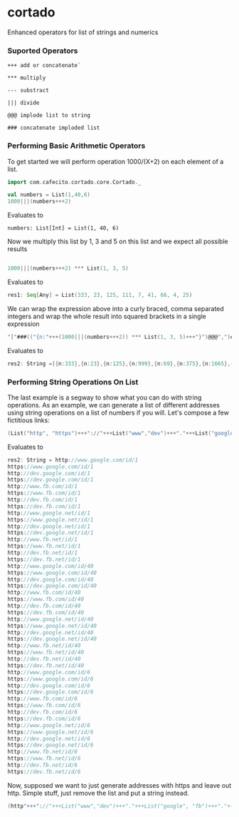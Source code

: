 # cortado
Enhanced operators for list of strings and numerics


### Suported Operators

```
+++ add or concatenate`

*** multiply

--- substract

||| divide

@@@ implode list to string

### concatenate imploded list
```

### Performing Basic Arithmetic Operators

To get started we will perform operation 1000/(X+2) on each element of a list.
```scala
import com.cafecito.cortado.core.Cortado._

val numbers = List(1,40,6)
1000|||(numbers+++2)
```
Evaluates to 

```numbers: List[Int] = List(1, 40, 6)```

Now we multiply this list by 1, 3 and 5 on this list and we expect all possible results

```scala

1000|||(numbers+++2) *** List(1, 3, 5)
```
Evaluates to 

```scala
res1: Seq[Any] = List(333, 23, 125, 111, 7, 41, 66, 4, 25)
```
We can wrap the expression above into a curly braced, comma separated integers and wrap the whole result into squared brackets in a single expression
```scala
"["###(("{n:"+++(1000|||(numbers+++2)) *** List(1, 3, 5)+++"}")@@@",")###"]"
```
Evaluates to
```scala
res2: String =[{n:333},{n:23},{n:125},{n:999},{n:69},{n:375},{n:1665},{n:115},{n:625}]
```

### Performing String Operations On List
The last example is a segway to show what you can do with string operations.
As an example, we can generate a list of different addresses using string operations on a list of numbers if you will. Let's compose a few fictitious links:

```scala
(List("http", "https")+++"://"+++List("www","dev")+++"."+++List("google", "fb")+++"."+++List("com", "net")+++"/id/"+++ numbers)@@@"\n
```
Evaluates to
```scala
res2: String = http://www.google.com/id/1
https://www.google.com/id/1
http://dev.google.com/id/1
https://dev.google.com/id/1
http://www.fb.com/id/1
https://www.fb.com/id/1
http://dev.fb.com/id/1
https://dev.fb.com/id/1
http://www.google.net/id/1
https://www.google.net/id/1
http://dev.google.net/id/1
https://dev.google.net/id/1
http://www.fb.net/id/1
https://www.fb.net/id/1
http://dev.fb.net/id/1
https://dev.fb.net/id/1
http://www.google.com/id/40
https://www.google.com/id/40
http://dev.google.com/id/40
https://dev.google.com/id/40
http://www.fb.com/id/40
https://www.fb.com/id/40
http://dev.fb.com/id/40
https://dev.fb.com/id/40
http://www.google.net/id/40
https://www.google.net/id/40
http://dev.google.net/id/40
https://dev.google.net/id/40
http://www.fb.net/id/40
https://www.fb.net/id/40
http://dev.fb.net/id/40
https://dev.fb.net/id/40
http://www.google.com/id/6
https://www.google.com/id/6
http://dev.google.com/id/6
https://dev.google.com/id/6
http://www.fb.com/id/6
https://www.fb.com/id/6
http://dev.fb.com/id/6
https://dev.fb.com/id/6
http://www.google.net/id/6
https://www.google.net/id/6
http://dev.google.net/id/6
https://dev.google.net/id/6
http://www.fb.net/id/6
https://www.fb.net/id/6
http://dev.fb.net/id/6
https://dev.fb.net/id/6
```
Now, supposed we want to just generate addresses with https and leave out http. Simple stuff, just remove the list and put a string instead.
```scala
(http"+++"://"+++List("www","dev")+++"."+++List("google", "fb")+++"."+++List("com", "net")+++"/id/"+++ numbers)@@@"\n
````

